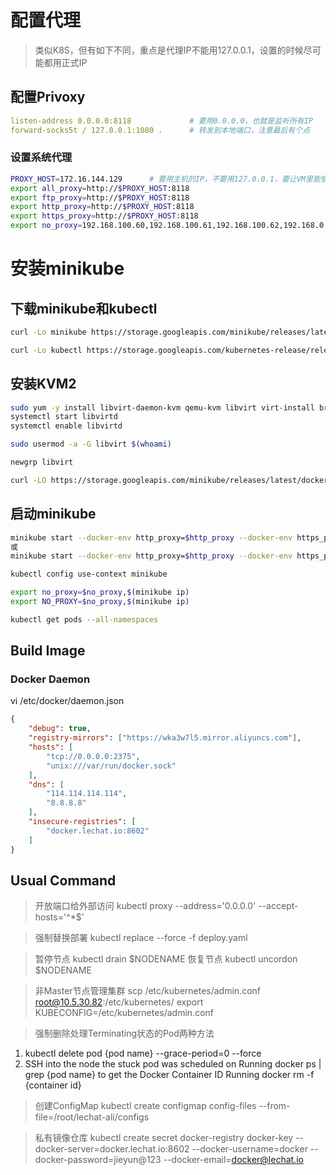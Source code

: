 # 配置代理

> 类似K8S，但有如下不同，重点是代理IP不能用127.0.0.1，设置的时候尽可能都用正式IP

## 配置Privoxy
```yml
listen-address 0.0.0.0:8118             # 要用0.0.0.0，也就是监听所有IP
forward-socks5t / 127.0.0.1:1080 .      # 转发到本地端口，注意最后有个点
```

### 设置系统代理
```bash
PROXY_HOST=172.16.144.129      # 要用主机的IP，不要用127.0.0.1，要让VM里能够访问
export all_proxy=http://$PROXY_HOST:8118
export ftp_proxy=http://$PROXY_HOST:8118
export http_proxy=http://$PROXY_HOST:8118
export https_proxy=http://$PROXY_HOST:8118
export no_proxy=192.168.100.60,192.168.100.61,192.168.100.62,192.168.0.0/24,10.244.0.0/16,10.96.0.0/12,127.0.0.1,172.17.0.0/16,localhost
```

# 安装minikube

## 下载minikube和kubectl
```bash
curl -Lo minikube https://storage.googleapis.com/minikube/releases/latest/minikube-linux-amd64 && chmod +x minikube && sudo mv minikube /usr/local/bin/

curl -Lo kubectl https://storage.googleapis.com/kubernetes-release/release/$(curl -s https://storage.googleapis.com/kubernetes-release/release/stable.txt)/bin/linux/amd64/kubectl && chmod +x kubectl && sudo mv kubectl /usr/local/bin/
```

## 安装KVM2
```bash
sudo yum -y install libvirt-daemon-kvm qemu-kvm libvirt virt-install bridge-utils
systemctl start libvirtd
systemctl enable libvirtd

sudo usermod -a -G libvirt $(whoami)

newgrp libvirt

curl -LO https://storage.googleapis.com/minikube/releases/latest/docker-machine-driver-kvm2 && chmod +x docker-machine-driver-kvm2 && sudo mv docker-machine-driver-kvm2 /usr/bin/
```

## 启动minikube
```bash
minikube start --docker-env http_proxy=$http_proxy --docker-env https_proxy=$https_proxy --vm-driver=none
或
minikube start --docker-env http_proxy=$http_proxy --docker-env https_proxy=$https_proxy --vm-driver=kvm2

kubectl config use-context minikube

export no_proxy=$no_proxy,$(minikube ip)
export NO_PROXY=$no_proxy,$(minikube ip)

kubectl get pods --all-namespaces
```

## Build Image
### Docker Daemon
vi /etc/docker/daemon.json

```json
{
    "debug": true,
    "registry-mirrors": ["https://wka3w7l5.mirror.aliyuncs.com"],
    "hosts": [
        "tcp://0.0.0.0:2375",
        "unix:///var/run/docker.sock"
    ],
    "dns": [
        "114.114.114.114",
        "8.8.8.8"
    ],
    "insecure-registries": [
        "docker.lechat.io:8602"
    ]
}
```

## Usual Command
> 开放端口给外部访问
kubectl proxy --address='0.0.0.0'  --accept-hosts='^*$'

> 强制替换部署
kubectl replace --force -f deploy.yaml

> 暂停节点
kubectl drain $NODENAME
>恢复节点
kubectl uncordon $NODENAME

> 非Master节点管理集群
scp /etc/kubernetes/admin.conf root@10.5.30.82:/etc/kubernetes/
export KUBECONFIG=/etc/kubernetes/admin.conf

> 强制删除处理Terminating状态的Pod两种方法
1. kubectl delete pod {pod name} --grace-period=0 --force
2. SSH into the node the stuck pod was scheduled on 
   Running docker ps | grep {pod name} to get the Docker Container ID
   Running docker rm -f {container id}

> 创建ConfigMap
kubectl create configmap config-files --from-file=/root/lechat-ali/configs

> 私有镜像仓库
kubectl create secret docker-registry docker-key --docker-server=docker.lechat.io:8602 --docker-username=docker --docker-password=jieyun@123 --docker-email=docker@lechat.io

